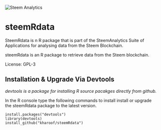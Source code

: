 ![Steem Analytics](https://i.imgur.com/qUJoj4y.jpg)

# steemRdata
SteemRdata is n R package that is part of the SteemAnalytics Suite of Applications for analysing data from the Steem Blockchain.

steemRdata is an R package to retrieve data from the Steem blockchain.

License: GPL-3

## Installation & Upgrade Via Devtools
*devtools is a package for installing R source pacakges directly from github.*

In the R console type the following commands to install install or upgrade the steemRdata package to the latest version.

``` 
install.packages("devtools")
library(devtools)
install_github("kharoof/steemRdata")
```
